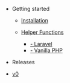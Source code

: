 - Getting started

  - [Installation](installation.md "Installation - Laravel Helpers")
  - [Helper Functions](helper-functions.md "Helper Functions - Laravel Helpers")

    - [- Laravel](laravel-helper-functions.md "Laravel Helper Functions - Laravel Helpers")
    - [- Vanilla PHP](vanilla-php-helper-functions.md "Vanilla PHP Helper Functions - Laravel Helpers")

- Releases

- [v0](_releases/v0.md "Version 0 - Laravel Helpers")
